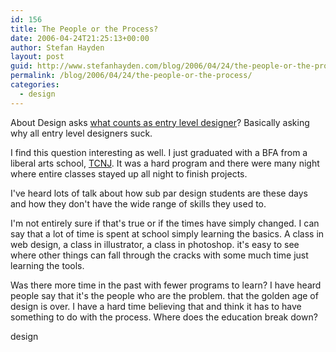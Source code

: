 ```yaml
---
id: 156
title: The People or the Process?
date: 2006-04-24T21:25:13+00:00
author: Stefan Hayden
layout: post
guid: http://www.stefanhayden.com/blog/2006/04/24/the-people-or-the-process/
permalink: /blog/2006/04/24/the-people-or-the-process/
categories:
  - design
---
```

About Design asks <a href="http://www.rbird.com/aboutdesign/archives/000315.php">what counts as entry level designer</a>? Basically asking why all entry level designers suck.

I find this question interesting as well. I just graduated with a BFA from a liberal arts school, <a href="http://www.tcnj.edu">TCNJ</a>. It was a hard program and there were many night where entire classes stayed up all night to finish projects.

I've heard lots of talk about how sub par design students are these days and how they don't have the wide range of skills they used to.

I'm not entirely sure if that's true or if the times have simply changed. I can say that a lot of time is spent at school simply learning the basics. A class in web design, a class in illustrator, a class in photoshop. it's easy to see where other things can fall through the cracks with some much time just learning the tools.

Was there more time in the past with fewer programs to learn? I have heard people say that it's the people who are the problem. that the golden age of design is over. I have a hard time believing that and think it has to have something to do with the process. Where does the education break down?

<tags>design</tags>